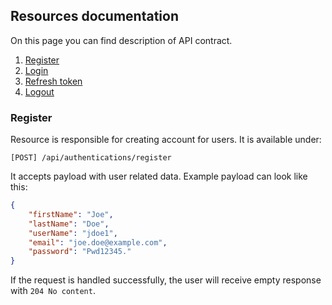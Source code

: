 ## Resources documentation
On this page you can find description of API contract.

1. [Register](#register)
2. [Login](#login)
3. [Refresh token](#refresh-token)
4. [Logout](#logout)

### Register
Resource is responsible for creating account for users. It is available under:

```
[POST] /api/authentications/register
```

It accepts payload with user related data. Example payload can look like this:

```json
{
    "firstName": "Joe",
    "lastName": "Doe",
    "userName": "jdoe1",
    "email": "joe.doe@example.com",
    "password": "Pwd12345."
}
```

If the request is handled successfully, the user will receive empty response with `204 No content`.